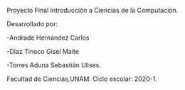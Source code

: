 Proyecto Final Introducción a Ciencias de la Computación.

Desarrollado por: 

-Andrade Hernández Carlos

-Diaz Tinoco Gisel Maite

-Torres Aduna Sebastián Ulises.

Facultad de Ciencias,UNAM. Ciclo escolar: 2020-1.
